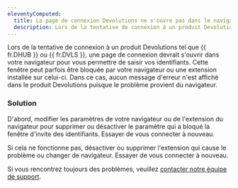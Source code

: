 ```yaml
---
eleventyComputed:
  title: La page de connexion Devolutions ne s'ouvre pas dans le navigateur
  description: Lors de la tentative de connexion à un produit Devolutions, une page de connexion devrait s'ouvrir dans votre navigateur pour vous permettre de saisir vos identifiants.
---
```

Lors de la tentative de connexion à un produit Devolutions tel que {{ fr.DHUB }} ou {{ fr.DVLS }}, une page de connexion devrait s'ouvrir dans votre navigateur pour vous permettre de saisir vos identifiants. Cette fenêtre peut parfois être bloquée par votre navigateur ou une extension installée sur celui-ci. Dans ce cas, aucun message d'erreur n'est affiché dans le produit Devolutions puisque le problème provient du navigateur.

### Solution
D'abord, modifier les paramètres de votre navigateur ou de l'extension du navigateur pour supprimer ou désactiver le paramètre qui a bloqué la fenêtre d'invite des identifiants. Essayer de vous connecter à nouveau.

Si cela ne fonctionne pas, désactiver ou supprimer l'extension qui cause le problème ou changer de navigateur. Essayer de vous connecter à nouveau.

Si vous rencontrez toujours des problèmes, veuillez [contacter notre équipe de support](mailto:service@devolutions.net).
